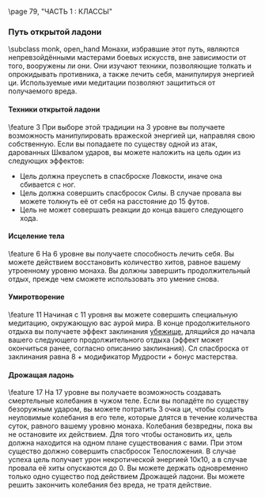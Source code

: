 \page 79, "ЧАСТЬ 1 : КЛАССЫ"
### Путь открытой ладони
\subclass monk, open_hand
Монахи, избравшие этот путь, являются непревзойдёнными мастерами боевых искусств, вне зависимости от того, вооружены ли они. Они изучают техники, позволяющие толкать и опрокидывать противника, а также лечить себя, манипулируя энергией ци. Используемые ими медитации позволяют защититься от получаемого вреда.

#### Техники открытой ладони
\feature 3
При выборе этой традиции на 3 уровне вы получаете возможность манипулировать вражеской энергией ци, направляя свою собственную. Если вы попадаете по существу одной из атак, дарованных Шквалом ударов, вы можете наложить на цель один из следующих эффектов:
- Цель должна преуспеть в спасброске Ловкости, иначе она сбивается с ног.
- Цель должна совершить спасбросок Силы. В случае провала вы можете толкнуть её от себя на расстояние до 15 футов.
- Цель не может совершать реакции до конца вашего следующего хода.

#### Исцеление тела
\feature 6
На 6 уровне вы получаете способность лечить себя. Вы можете действием восстановить количество хитов, равное вашему утроенному уровню монаха. Вы должны завершить продолжительный отдых, прежде чем сможете использовать это умение снова.

#### Умиротворение
\feature 11
Начиная с 11 уровня вы можете совершить специальную медитацию, окружающую вас аурой мира. В конце продолжительного отдыха вы получаете эффект заклинания [убежище](spell.sanctuary), длящийся до начала вашего следующего продолжительного отдыха (эффект может окончиться ранее, согласно описанию заклинания). Сл спасброска от заклинания равна 8 + модификатор Мудрости + бонус мастерства.

#### Дрожащая ладонь
\feature 17
На 17 уровне вы получаете возможность создавать смертельные колебания в чужом теле. Если вы попадёте по существу безоружным ударом, вы можете потратить 3 очка ци, чтобы создать неуловимые колебания в его теле, которые длятся в течение количества суток, равного вашему уровню монаха. Колебания безвредны, пока вы не остановите их действием. Для того чтобы остановить их, цель должна находится на одном плане существования с вами. При этом существо должно совершить спасбросок Телосложения. В случае успеха цель получает урон некротической энергией 10к10, а в случае провала её хиты опускаются до 0. Вы можете держать одновременно только одно существо под действием Дрожащей ладони. Вы можете решить закончить колебания без вреда, не тратя действие.
